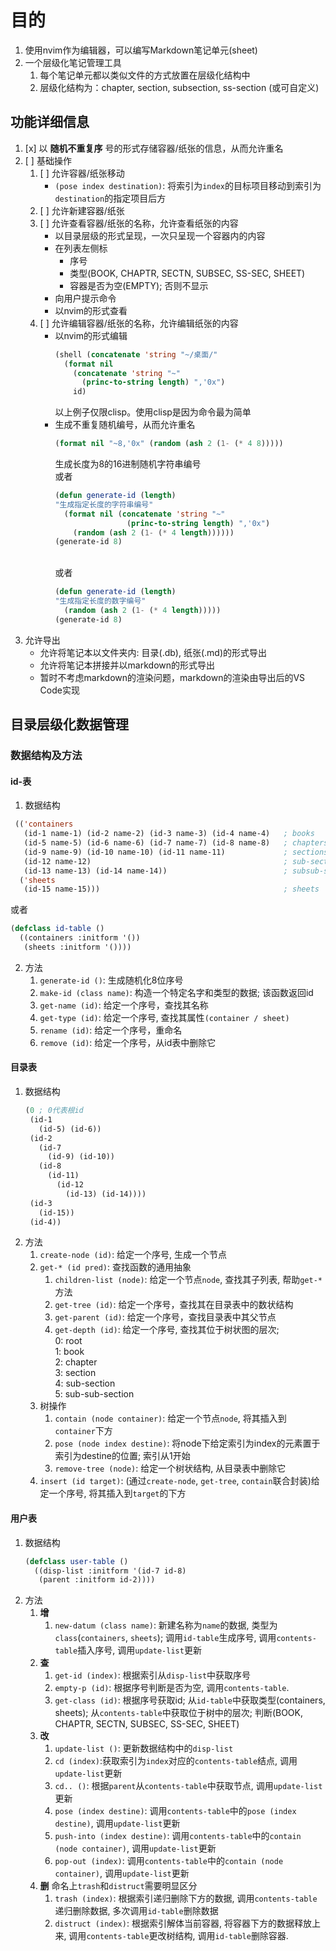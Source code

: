 # 目的
1. 使用nvim作为编辑器，可以编写Markdown笔记单元(sheet)
2. 一个层级化笔记管理工具
   1. 每个笔记单元都以类似文件的方式放置在层级化结构中
   2. 层级化结构为：chapter, section, subsection, ss-section (或可自定义)

## 功能详细信息
1. [x] 以 **随机不重复序** 号的形式存储容器/纸张的信息，从而允许重名
2. [ ] 基础操作
   1. [ ] 允许容器/纸张移动
      - `(pose index destination)`: 将索引为`index`的目标项目移动到索引为`destination`的指定项目后方
   2. [ ] 允许新建容器/纸张
   3. [ ] 允许查看容器/纸张的名称，允许查看纸张的内容
      - 以目录层级的形式呈现，一次只呈现一个容器内的内容
      - 在列表左侧标
        - 序号
        - 类型(BOOK, CHAPTR, SECTN, SUBSEC, SS-SEC, SHEET)
        - 容器是否为空(EMPTY); 否则不显示
      - 向用户提示命令
      - 以nvim的形式查看
   4. [ ] 允许编辑容器/纸张的名称，允许编辑纸张的内容
      - 以nvim的形式编辑
        ```lisp
        (shell (concatenate 'string "~/桌面/"
          (format nil 
            (concatenate 'string "~" 
              (princ-to-string length) ",'0x")
            id)
        ```
        以上例子仅限clisp。使用clisp是因为命令最为简单
      - 生成不重复随机编号，从而允许重名
        ```lisp
        (format nil "~8,'0x" (random (ash 2 (1- (* 4 8)))))
        ```
        生成长度为8的16进制随机字符串编号
        \
        或者
        ```lisp
        (defun generate-id (length)
        "生成指定长度的字符串编号"
          (format nil (concatenate 'string "~" 
                        (princ-to-string length) ",'0x") 
            (random (ash 2 (1- (* 4 length))))))
        (generate-id 8)
        ```
        \
        或者
        ```lisp
        (defun generate-id (length)
        "生成指定长度的数字编号"
          (random (ash 2 (1- (* 4 length)))))
        (generate-id 8)
        ```
3. 允许导出
   - 允许将笔记本以文件夹内: 目录(.db), 纸张(.md)的形式导出
   - 允许将笔记本拼接并以markdown的形式导出
   - 暂时不考虑markdown的渲染问题，markdown的渲染由导出后的VS Code实现

## 目录层级化数据管理
### 数据结构及方法
#### id-表
1. 数据结构
  ```lisp
   (('containers
     (id-1 name-1) (id-2 name-2) (id-3 name-3) (id-4 name-4)   ; books
     (id-5 name-5) (id-6 name-6) (id-7 name-7) (id-8 name-8)   ; chapters
     (id-9 name-9) (id-10 name-10) (id-11 name-11)             ; sections
     (id-12 name-12)                                           ; sub-sections
     (id-13 name-13) (id-14 name-14))                          ; subsub-sections
    ('sheets
     (id-15 name-15)))                                         ; sheets
   ```
   或者
   ```lisp
   (defclass id-table ()
     ((containers :initform '())
      (sheets :initform '())))
   ```
2. 方法
   1. `generate-id ()`: 生成随机化8位序号
   2. `make-id (class name)`: 构造一个特定名字和类型的数据; 该函数返回id
   3. `get-name (id)`: 给定一个序号，查找其名称
   4. `get-type (id)`: 给定一个序号, 查找其属性`(container / sheet)`
   5. `rename (id)`: 给定一个序号，重命名
   6. `remove (id)`: 给定一个序号，从id表中删除它
#### 目录表
1. 数据结构
   ```lisp
   (0 ; 0代表根id
    (id-1 
      (id-5) (id-6))
    (id-2
      (id-7
        (id-9) (id-10)) 
      (id-8 
        (id-11)
          (id-12
            (id-13) (id-14))))
    (id-3
      (id-15))
    (id-4))
   ```
2. 方法
   1. `create-node (id)`: 给定一个序号, 生成一个节点
   2. `get-* (id pred)`: 查找函数的通用抽象
       1. `children-list (node)`: 给定一个节点`node`, 查找其子列表, 帮助`get-*`方法
       2. `get-tree (id)`: 给定一个序号，查找其在目录表中的数状结构
       3. `get-parent (id)`: 给定一个序号，查找目录表中其父节点
       4. `get-depth (id)`: 给定一个序号, 查找其位于树状图的层次;\
          0: root\
          1: book\
          2: chapter\
          3: section\
          4: sub-section\
          5: sub-sub-section
   3. 树操作
       1. `contain (node container)`: 给定一个节点`node`, 将其插入到`container`下方
       2. `pose (node index destine)`: 将node下给定索引为index的元素置于索引为destine的位置; 索引从1开始
       3. `remove-tree (node)`: 给定一个树状结构, 从目录表中删除它
   4. `insert (id target)`: (通过`create-node`, `get-tree`, `contain`联合封装)给定一个序号, 将其插入到`target`的下方
#### 用户表
1. 数据结构
   ```lisp
   (defclass user-table ()
     ((disp-list :initform '(id-7 id-8)
      (parent :initform id-2))))
   ```
2. 方法
   1. **增**
      1. `new-datum (class name)`: 新建名称为`name`的数据, 类型为`class`(`containers`, `sheets`); 调用`id-table`生成序号, 调用`contents-table`插入序号, 调用`update-list`更新
   2. **查**
      1. `get-id (index)`: 根据索引从`disp-list`中获取序号
      2. `empty-p (id)`: 根据序号判断是否为空, 调用`contents-table`. 
      3. `get-class (id)`: 根据序号获取id; 从`id-table`中获取类型(containers, sheets); 从`contents-table`中获取位于树中的层次; 判断(BOOK, CHAPTR, SECTN, SUBSEC, SS-SEC, SHEET)
   3. **改**
      1. `update-list ()`: 更新数据结构中的`disp-list`
      2. `cd (index)`:获取索引为`index`对应的`contents-table`结点, 调用`update-list`更新
      3. `cd.. ()`: 根据`parent`从`contents-table`中获取节点, 调用`update-list`更新
      4. `pose (index destine)`: 调用`contents-table`中的`pose (index destine)`, 调用`update-list`更新
      5. `push-into (index destine)`: 调用`contents-table`中的`contain (node container)`, 调用`update-list`更新
      6. `pop-out (index)`: 调用`contents-table`中的`contain (node container)`, 调用`update-list`更新
   4. **删**
      命名上`trash`和`distruct`需要明显区分
      1. `trash (index)`: 根据索引递归删除下方的数据, 调用`contents-table`递归删除数据, 多次调用`id-table`删除数据
      2. `distruct (index)`: 根据索引解体当前容器, 将容器下方的数据释放上来, 调用`contents-table`更改树结构, 调用`id-table`删除容器. 


